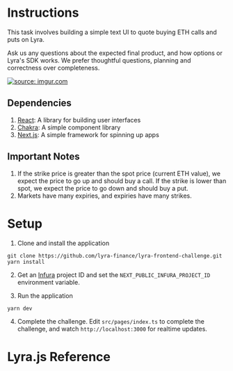 # Instructions

This task involves building a simple text UI to quote buying ETH calls and puts on Lyra.

Ask us any questions about the expected final product, and how options or Lyra's SDK works. We prefer thoughtful questions, planning and correctness over completeness.

<a href="https://imgur.com/HIiZFaS"><img src="https://i.imgur.com/HIiZFaS.gif" title="source: imgur.com" /></a>

## Dependencies

1. [React](https://reactjs.org/): A library for building user interfaces
2. [Chakra](https://chakra-ui.com/docs/components/overview): A simple component library
3. [Next.js](https://nextjs.org/): A simple framework for spinning up apps

## Important Notes

1. If the strike price is greater than the spot price (current ETH value), we expect the price to go up and should buy a call. If the strike is lower than spot, we expect the price to go down and should buy a put.
2. Markets have many expiries, and expiries have many strikes.

# Setup

1. Clone and install the application

```
git clone https://github.com/lyra-finance/lyra-frontend-challenge.git
yarn install
```

2. Get an [Infura](https://infura.io/) project ID and set the `NEXT_PUBLIC_INFURA_PROJECT_ID` environment variable.

3. Run the application

```
yarn dev
```

4. Complete the challenge. Edit `src/pages/index.ts` to complete the challenge, and watch `http://localhost:3000` for realtime updates.

# Lyra.js Reference

